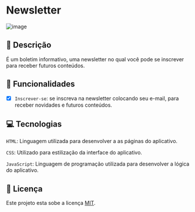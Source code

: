 # Newsletter

![image](https://github.com/user-attachments/assets/1a9fdcbf-bcf4-4dd4-9019-3e5bbcf6bb74)

## 📑 Descrição

É um boletim informativo, uma newsletter no qual você pode se inscrever para receber futuros conteúdos.

## 🎯 Funcionalidades

- [x] `Inscrever-se`: se inscreva na newsletter colocando seu e-mail, para receber novidades e futuros conteúdos. 

## 💻 Tecnologias 

`HTML`: Linguagem utilizada para desenvolver a as páginas do aplicativo.

`CSS`: Utilizado para estilização da interface do aplicativo.

`JavaScript`: Linguagem de programação utilizada para desenvolver a lógica do aplicativo.

## 🚧 Licença

Este projeto esta sobe a licença [MIT](./LICENSE).
